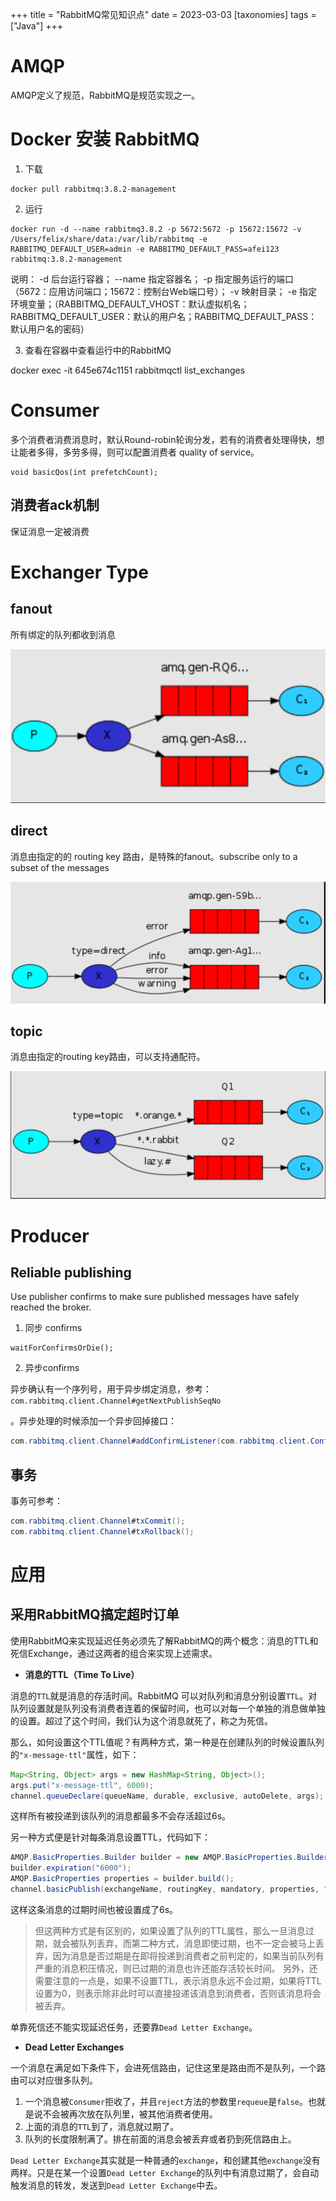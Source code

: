 +++
title = "RabbitMQ常见知识点"
date = 2023-03-03
[taxonomies]
  tags = ["Java"]
+++

# AMQP

AMQP定义了规范，RabbitMQ是规范实现之一。

# Docker 安装 RabbitMQ

1. 下载

```shell
docker pull rabbitmq:3.8.2-management
```

2. 运行

```shell
docker run -d --name rabbitmq3.8.2 -p 5672:5672 -p 15672:15672 -v /Users/felix/share/data:/var/lib/rabbitmq -e RABBITMQ_DEFAULT_USER=admin -e RABBITMQ_DEFAULT_PASS=afei123 rabbitmq:3.8.2-management
```

说明：
-d 后台运行容器；
--name 指定容器名；
-p 指定服务运行的端口（5672：应用访问端口；15672：控制台Web端口号）；
-v 映射目录；
-e 指定环境变量；（RABBITMQ_DEFAULT_VHOST：默认虚拟机名；RABBITMQ_DEFAULT_USER：默认的用户名；RABBITMQ_DEFAULT_PASS：默认用户名的密码）

3. 查看在容器中查看运行中的RabbitMQ

docker exec -it 645e674c1151 rabbitmqctl list_exchanges


# Consumer

多个消费者消费消息时，默认Round-robin轮询分发，若有的消费者处理得快，想让能者多得，多劳多得，则可以配置消费者 quality of service。

```
void basicQos(int prefetchCount);
```

## 消费者ack机制

保证消息一定被消费

# Exchanger Type

## fanout 

所有绑定的队列都收到消息

![img](/rabbitmq/python-three-overall.png)

## direct

消息由指定的的 routing key 路由，是特殊的fanout。subscribe only to a subset of the messages

![img](/rabbitmq/python-four.png)

## topic

消息由指定的routing key路由，可以支持通配符。

![img](/rabbitmq/python-five.png)

# Producer

## Reliable publishing

Use publisher confirms to make sure published messages have safely reached the broker.

1. 同步 confirms

```shell
waitForConfirmsOrDie();
```

2. 异步confirms

异步确认有一个序列号，用于异步绑定消息，参考：```com.rabbitmq.client.Channel#getNextPublishSeqNo```

。异步处理的时候添加一个异步回掉接口：

```java
com.rabbitmq.client.Channel#addConfirmListener(com.rabbitmq.client.ConfirmCallback, com.rabbitmq.client.ConfirmCallback)
```

## 事务

事务可参考：

```java
com.rabbitmq.client.Channel#txCommit();
com.rabbitmq.client.Channel#txRollback();
```



# 应用

## 采用RabbitMQ搞定超时订单

使用RabbitMQ来实现延迟任务必须先了解RabbitMQ的两个概念：消息的TTL和死信Exchange，通过这两者的组合来实现上述需求。

- **消息的TTL（Time To Live）**

消息的`TTL`就是消息的存活时间。RabbitMQ 可以对队列和消息分别设置`TTL`。对队列设置就是队列没有消费者连着的保留时间，也可以对每一个单独的消息做单独的设置。超过了这个时间，我们认为这个消息就死了，称之为死信。

那么，如何设置这个TTL值呢？有两种方式，第一种是在创建队列的时候设置队列的`"x-message-ttl"`属性，如下：

```java
Map<String, Object> args = new HashMap<String, Object>();
args.put("x-message-ttl", 6000);
channel.queueDeclare(queueName, durable, exclusive, autoDelete, args);
```

这样所有被投递到该队列的消息都最多不会存活超过6s。

另一种方式便是针对每条消息设置TTL，代码如下：

```java
AMQP.BasicProperties.Builder builder = new AMQP.BasicProperties.Builder();
builder.expiration("6000");
AMQP.BasicProperties properties = builder.build();
channel.basicPublish(exchangeName, routingKey, mandatory, properties, "msg body".getBytes());
```

这样这条消息的过期时间也被设置成了6s。

> 但这两种方式是有区别的，如果设置了队列的TTL属性，那么一旦消息过期，就会被队列丢弃，而第二种方式，消息即使过期，也不一定会被马上丢弃，因为消息是否过期是在即将投递到消费者之前判定的，如果当前队列有严重的消息积压情况，则已过期的消息也许还能存活较长时间。 另外，还需要注意的一点是，如果不设置TTL，表示消息永远不会过期，如果将TTL设置为0，则表示除非此时可以直接投递该消息到消费者，否则该消息将会被丢弃。

单靠死信还不能实现延迟任务，还要靠`Dead Letter Exchange`。

- **Dead Letter Exchanges**

一个消息在满足如下条件下，会进死信路由，记住这里是路由而不是队列，一个路由可以对应很多队列。

1. 一个消息被`Consumer`拒收了，并且`reject`方法的参数里`requeue`是`false`。也就是说不会被再次放在队列里，被其他消费者使用。
2. 上面的消息的`TTL`到了，消息就过期了。
3. 队列的长度限制满了。排在前面的消息会被丢弃或者扔到死信路由上。

`Dead Letter Exchange`其实就是一种普通的`exchange`，和创建其他`exchange`没有两样。只是在某一个设置`Dead Letter Exchange`的队列中有消息过期了，会自动触发消息的转发，发送到`Dead Letter Exchange`中去。


